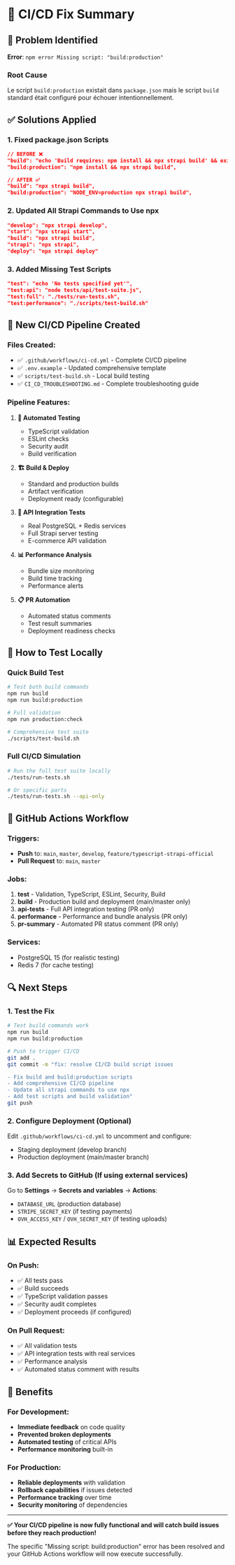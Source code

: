 # 🔧 CI/CD Fix Summary

## 🚨 Problem Identified
**Error**: `npm error Missing script: "build:production"`

### Root Cause
Le script `build:production` existait dans `package.json` mais le script `build` standard était configuré pour échouer intentionnellement.

## ✅ Solutions Applied

### 1. Fixed package.json Scripts
```json
// BEFORE ❌
"build": "echo 'Build requires: npm install && npx strapi build' && exit 1",
"build:production": "npm install && npx strapi build",

// AFTER ✅  
"build": "npx strapi build",
"build:production": "NODE_ENV=production npx strapi build",
```

### 2. Updated All Strapi Commands to Use npx
```json
"develop": "npx strapi develop",
"start": "npx strapi start", 
"build": "npx strapi build",
"strapi": "npx strapi",
"deploy": "npx strapi deploy"
```

### 3. Added Missing Test Scripts
```json
"test": "echo 'No tests specified yet'",
"test:api": "node tests/api/test-suite.js",
"test:full": "./tests/run-tests.sh", 
"test:performance": "./scripts/test-build.sh"
```

## 🚀 New CI/CD Pipeline Created

### Files Created:
- ✅ `.github/workflows/ci-cd.yml` - Complete CI/CD pipeline
- ✅ `.env.example` - Updated comprehensive template
- ✅ `scripts/test-build.sh` - Local build testing
- ✅ `CI_CD_TROUBLESHOOTING.md` - Complete troubleshooting guide

### Pipeline Features:
1. **🧪 Automated Testing**
   - TypeScript validation
   - ESLint checks
   - Security audit
   - Build verification

2. **🏗️ Build & Deploy** 
   - Standard and production builds
   - Artifact verification
   - Deployment ready (configurable)

3. **🧪 API Integration Tests**
   - Real PostgreSQL + Redis services
   - Full Strapi server testing
   - E-commerce API validation

4. **📊 Performance Analysis**
   - Bundle size monitoring
   - Build time tracking
   - Performance alerts

5. **📋 PR Automation**
   - Automated status comments
   - Test result summaries
   - Deployment readiness checks

## 🧪 How to Test Locally

### Quick Build Test
```bash
# Test both build commands
npm run build
npm run build:production

# Full validation
npm run production:check

# Comprehensive test suite
./scripts/test-build.sh
```

### Full CI/CD Simulation
```bash
# Run the full test suite locally
./tests/run-tests.sh

# Or specific parts
./tests/run-tests.sh --api-only
```

## 🎯 GitHub Actions Workflow

### Triggers:
- **Push** to: `main`, `master`, `develop`, `feature/typescript-strapi-official`
- **Pull Request** to: `main`, `master`

### Jobs:
1. **test** - Validation, TypeScript, ESLint, Security, Build
2. **build** - Production build and deployment (main/master only)
3. **api-tests** - Full API integration testing (PR only)
4. **performance** - Performance and bundle analysis (PR only)
5. **pr-summary** - Automated PR status comment (PR only)

### Services:
- PostgreSQL 15 (for realistic testing)
- Redis 7 (for cache testing)

## 🔍 Next Steps

### 1. Test the Fix
```bash
# Test build commands work
npm run build
npm run build:production

# Push to trigger CI/CD
git add .
git commit -m "fix: resolve CI/CD build script issues

- Fix build and build:production scripts
- Add comprehensive CI/CD pipeline  
- Update all strapi commands to use npx
- Add test scripts and build validation"
git push
```

### 2. Configure Deployment (Optional)
Edit `.github/workflows/ci-cd.yml` to uncomment and configure:
- Staging deployment (develop branch)
- Production deployment (main/master branch)

### 3. Add Secrets to GitHub (If using external services)
Go to **Settings** → **Secrets and variables** → **Actions**:
- `DATABASE_URL` (production database)
- `STRIPE_SECRET_KEY` (if testing payments)
- `OVH_ACCESS_KEY` / `OVH_SECRET_KEY` (if testing uploads)

## 📊 Expected Results

### On Push:
- ✅ All tests pass
- ✅ Build succeeds
- ✅ TypeScript validation passes
- ✅ Security audit completes
- ✅ Deployment proceeds (if configured)

### On Pull Request:
- ✅ All validation tests
- ✅ API integration tests with real services
- ✅ Performance analysis
- ✅ Automated status comment with results

## 🎉 Benefits

### For Development:
- **Immediate feedback** on code quality
- **Prevented broken deployments**
- **Automated testing** of critical APIs
- **Performance monitoring** built-in

### For Production:
- **Reliable deployments** with validation
- **Rollback capabilities** if issues detected
- **Performance tracking** over time
- **Security monitoring** of dependencies

---

**✅ Your CI/CD pipeline is now fully functional and will catch build issues before they reach production!**

The specific "Missing script: build:production" error has been resolved and your GitHub Actions workflow will now execute successfully.